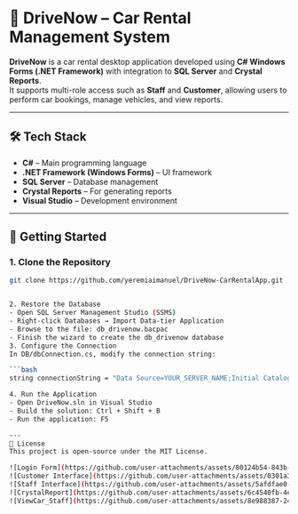 # 🚗 DriveNow – Car Rental Management System

**DriveNow** is a car rental desktop application developed using **C# Windows Forms (.NET Framework)** with integration to **SQL Server** and **Crystal Reports**.  
It supports multi-role access such as **Staff** and **Customer**, allowing users to perform car bookings, manage vehicles, and view reports.

---

## 🛠️ Tech Stack

- **C#** – Main programming language  
- **.NET Framework (Windows Forms)** – UI framework  
- **SQL Server** – Database management  
- **Crystal Reports** – For generating reports  
- **Visual Studio** – Development environment  

---

## 🚀 Getting Started

### 1. Clone the Repository

```bash
git clone https://github.com/yeremiaimanuel/DriveNow-CarRentalApp.git


2. Restore the Database
- Open SQL Server Management Studio (SSMS)
- Right-click Databases → Import Data-tier Application
- Browse to the file: db_drivenow.bacpac
- Finish the wizard to create the db_drivenow database
3. Configure the Connection
In DB/dbConnection.cs, modify the connection string:

```bash
string connectionString = "Data Source=YOUR_SERVER_NAME;Initial Catalog=db_drivenow;Integrated Security=True;TrustServerCertificate=True";

4. Run the Application
- Open DriveNow.sln in Visual Studio
- Build the solution: Ctrl + Shift + B
- Run the application: F5

---
📄 License
This project is open-source under the MIT License.

![Login Form](https://github.com/user-attachments/assets/80124b54-843b-4e21-96f4-1ea797383ed9)
![Customer Interface](https://github.com/user-attachments/assets/0301a310-6289-4eb2-af65-b3d61e37a50a)
![Staff Interface](https://github.com/user-attachments/assets/5afdfae0-4e53-478f-a7fb-d4be643a1a7c)
![CrystalReport](https://github.com/user-attachments/assets/6c4540fb-4e85-4ed0-affd-0ca8d6785814)
![ViewCar_Staff](https://github.com/user-attachments/assets/8e988387-243d-426e-b794-2c75e8687762)
